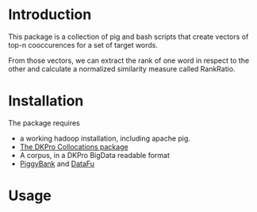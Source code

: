 # Introduction #

This package is a collection of pig and bash scripts that create vectors
of top-n cooccurences for a set of target words.

From those vectors, we can extract the rank of one word in respect to
the other and calculate a normalized similarity measure called RankRatio.

# Installation #

The package requires
  * a working hadoop installation, including apache pig.
  * [The DKPro Collocations package](DKProCollocations.md)
  * A corpus, in a DKPro BigData readable format
  * [PiggyBank](https://cwiki.apache.org/confluence/display/PIG/PiggyBank) and [DataFu](http://engineering.linkedin.com/datafu/datafu-10)




# Usage #